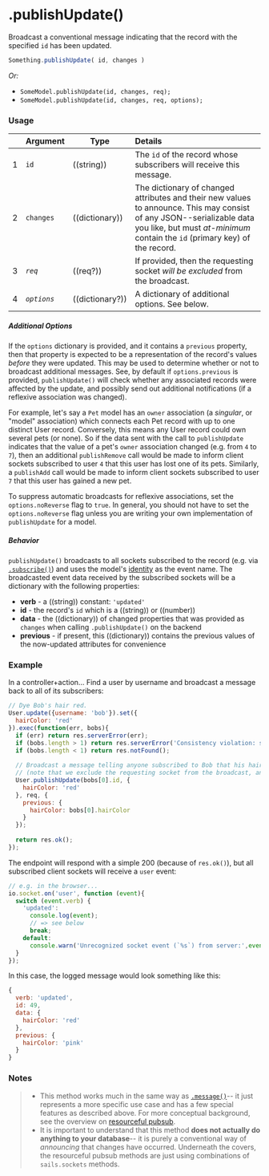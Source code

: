 # .publishUpdate()

Broadcast a conventional message indicating that the record with the specified `id` has been updated.


```js
Something.publishUpdate( id, changes )
```


_Or:_
- `SomeModel.publishUpdate(id, changes, req);`
- `SomeModel.publishUpdate(id, changes, req, options);`




### Usage

|   |     Argument        | Type                | Details    |
|---|:--------------------|---------------------|:-----------|
| 1 | `id`                |  ((string))         |   The `id` of the record whose subscribers will receive this message.       
| 2 | `changes`           |  ((dictionary))     |   The dictionary of changed attributes and their new values to announce.  This may consist of any JSON--serializable data you like, but must _at-minimum_ contain the `id` (primary key) of the record.
| 3 | _`req`_             |  ((req?))            |   If provided, then the requesting socket _will be excluded_ from the broadcast.
| 4 | _`options`_         |  ((dictionary?))     | A dictionary of additional options.  See below.

##### Additional Options

If the `options` dictionary is provided, and it contains a `previous` property, then that property is expected to be a representation of the record's values *before* they were updated.  This may be used to determine whether or not to broadcast additional messages.  See, by default if `options.previous` is provided, `publishUpdate()` will check whether any associated records were affected by the update, and possibly send out additional notifications (if a reflexive association was changed).

For example, let's say a `Pet` model has an `owner` association (a _singular_, or "model" association) which connects each Pet record with up to one distinct User record.  Conversely, this means any User record could own several pets (or none).  So if the data sent with the call to `publishUpdate` indicates that the value of a pet's `owner` association changed (e.g. from `4` to `7`), then an additional `publishRemove` call would be made to inform client sockets subscribed to user `4` that this user has lost one of its pets.  Similarly, a `publishAdd` call would be made to inform client sockets subscribed to user `7` that this user has gained a new pet.

To suppress automatic broadcasts for reflexive associations, set the `options.noReverse` flag to `true`.  In general, you should not have to set the `options.noReverse` flag unless you are writing your own implementation of `publishUpdate` for a model.


##### Behavior

`publishUpdate()` broadcasts to all sockets subscribed to the record (e.g. via [`.subscribe()`](http://next.sailsjs.org/documentation/reference/web-sockets/resourceful-pub-sub/subscribe)) and uses the model's [identity](http://sailsjs.org/documentation/concepts/models-and-orm/model-settings#?identity) as the event name.  The broadcasted event data received by the subscribed sockets will be a dictionary with the following properties:

+ **verb**  - a ((string)) constant: `'updated'`
+ **id** - the record's `id` which is a ((string)) or ((number))
+ **data** - the ((dictionary)) of changed properties that was provided as `changes` when calling `.publishUpdate()` on the backend
+ **previous** - if present, this ((dictionary)) contains the previous values of the now-updated attributes for convenience



### Example

In a controller+action...  Find a user by username and broadcast a message back to all of its subscribers:

```js
// Dye Bob's hair red.
User.update({username: 'bob'}).set({
  hairColor: 'red'
}).exec(function(err, bobs){
  if (err) return res.serverError(err);
  if (bobs.length > 1) return res.serverError('Consistency violation: somehow multiple users exist with the same username? There must be a bug elsewhere in the code base.');
  if (bobs.length < 1) return res.notFound();
  
  // Broadcast a message telling anyone subscribed to Bob that his hair is now red.
  // (note that we exclude the requesting socket from the broadcast, and also include Bob's previous hair color)
  User.publishUpdate(bobs[0].id, {
    hairColor: 'red'
  }, req, {
    previous: {
      hairColor: bobs[0].hairColor
    }
  });
  
  return res.ok();
});
```

The endpoint will respond with a simple 200 (because of `res.ok()`), but all subscribed client sockets will receive a `user` event:

```js
// e.g. in the browser...
io.socket.on('user', function (event){
  switch (event.verb) {
    'updated':
      console.log(event);
      // => see below
      break;
    default: 
      console.warn('Unrecognized socket event (`%s`) from server:',event.verb, event);
  }
});
```

In this case, the logged message would look something like this:

```js
{
  verb: 'updated',
  id: 49,
  data: {
    hairColor: 'red'
  },
  previous: {
    hairColor: 'pink'
  }
}
```



### Notes

> + This method works much in the same way as [`.message()`](http://sailsjs.org/documentation/reference/web-sockets/resourceful-pub-sub/message)-- it just represents a more specific use case and has a few special features as described above.  For more conceptual background, see the overview on [resourceful pubsub](http://sailsjs.org/documentation/reference/web-sockets/resourceful-pub-sub).
> + It is important to understand that this method **does not actually do anything to your database**-- it is purely a conventional way of _announcing_ that changes have occurred.  Underneath the covers, the resourceful pubsub methods are just using combinations of `sails.sockets` methods.



<docmeta name="displayName" value=".publishUpdate()">

